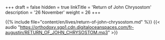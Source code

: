 +++
draft = false
hidden = true
linkTitle = 'Return of John Chrysostom'
description = '26 November'
weight = 26
+++

{{% include file="content/en/lives/return-of-john-chrysostom.md" %}}
{{< audio "https://orthodoxy.sgp1.cdn.digitaloceanspaces.com/fr-augustin/RETURN_OF_JOHN_CHRYSOSTOM.mp3" >}}
